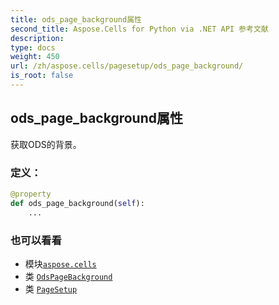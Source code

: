 ```yaml
---
title: ods_page_background属性
second_title: Aspose.Cells for Python via .NET API 参考文献
description:
type: docs
weight: 450
url: /zh/aspose.cells/pagesetup/ods_page_background/
is_root: false
---
```

## ods_page_background属性

获取ODS的背景。
### 定义：
```python
@property
def ods_page_background(self):
    ...
```

### 也可以看看
* 模块[`aspose.cells`](../../)
* 类 [`OdsPageBackground`](/cells/python-net/zh/aspose.cells.ods/odspagebackground)
* 类 [`PageSetup`](/cells/python-net/zh/aspose.cells/pagesetup)
